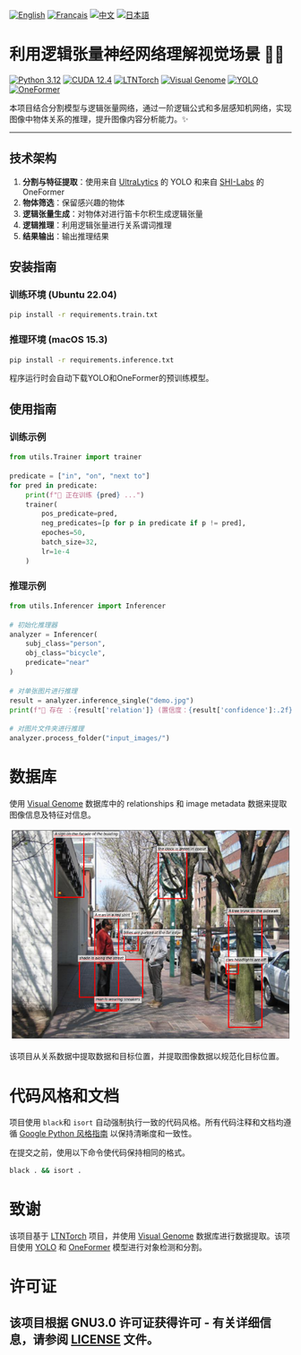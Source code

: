 [![English](https://cdn3.iconfinder.com/data/icons/142-mini-country-flags-16x16px/32/flag-usa2x.png)](/README.md)
[![Français](https://cdn3.iconfinder.com/data/icons/142-mini-country-flags-16x16px/32/flag-france2x.png)](/README/README_fr_FR.md)
[![中文](https://cdn3.iconfinder.com/data/icons/142-mini-country-flags-16x16px/32/flag-china2x.png)](/README/README_zh_CN.md)
[![日本語](https://cdn3.iconfinder.com/data/icons/142-mini-country-flags-16x16px/32/flag-japan2x.png)](/README/README_ja_JP.md)

# 利用逻辑张量神经网络理解视觉场景 🚀🤖

[![Python 3.12](https://img.shields.io/badge/Python-3.12-blue?style=flat-square)](https://www.python.org)
[![CUDA 12.4](https://img.shields.io/badge/CUDA-12.4-red?style=flat-square)](https://developer.nvidia.com/cuda-toolkit)
[![LTNTorch](https://img.shields.io/badge/Project-LTNTorch-9cf?style=flat-square)](https://github.com/tommasocarraro/LTNtorch)
[![Visual Genome](https://img.shields.io/badge/Data-Visual%20Genome-yellow?style=flat-square)](https://homes.cs.washington.edu/~ranjay/visualgenome/index.html)
[![YOLO](https://img.shields.io/badge/Detection-YOLO-orange?style=flat-square)](https://github.com/ultralytics/ultralytics)
[![OneFormer](https://img.shields.io/badge/Segmentation-OneFormer-brightgreen?style=flat-square)](https://github.com/SHI-Labs/OneFormer)

本项目结合分割模型与逻辑张量网络，通过一阶逻辑公式和多层感知机网络，实现图像中物体关系的推理，提升图像内容分析能力。✨

---

## 技术架构

1. **分割与特征提取**：使用来自 [UltraLytics](https://docs.ultralytics.com) 的 YOLO 和来自 [SHI-Labs](https://www.shi-labs.com) 的 OneFormer
2. **物体筛选**：保留感兴趣的物体  
3. **逻辑张量生成**：对物体对进行笛卡尔积生成逻辑张量  
4. **逻辑推理**：利用逻辑张量进行关系谓词推理  
5. **结果输出**：输出推理结果


## 安装指南

### 训练环境 (Ubuntu 22.04)
```bash
pip install -r requirements.train.txt
```

### 推理环境 (macOS 15.3)
```bash
pip install -r requirements.inference.txt
```

程序运行时会自动下载YOLO和OneFormer的预训练模型。

## 使用指南

### 训练示例
```Python
from utils.Trainer import trainer

predicate = ["in", "on", "next to"]
for pred in predicate:
    print(f"🚂 正在训练 {pred} ...")
    trainer(
        pos_predicate=pred,
        neg_predicates=[p for p in predicate if p != pred],
        epoches=50,
        batch_size=32,
        lr=1e-4
    )
```

### 推理示例
```Python
from utils.Inferencer import Inferencer

# 初始化推理器
analyzer = Inferencer(
    subj_class="person",
    obj_class="bicycle",
    predicate="near"
)

# 对单张图片进行推理
result = analyzer.inference_single("demo.jpg")
print(f"🔎 存在 ：{result['relation']} (置信度：{result['confidence']:.2f})")

# 对图片文件夹进行推理
analyzer.process_folder("input_images/")
```

# 数据库
使用 [Visual Genome](https://homes.cs.washington.edu/~ranjay/visualgenome/index.html) 数据库中的 relationships 和 image metadata 数据来提取图像信息及特征对信息。

![Visual Genole 示例](/README/images/Visual_Genome.png)

该项目从关系数据中提取数据和目标位置，并提取图像数据以规范化目标位置。

# 代码风格和文档
项目使用 ```black```和 ```isort``` 自动强制执行一致的代码风格。所有代码注释和文档均遵循 [Google Python 风格指南](https://google.github.io/styleguide/) 以保持清晰度和一致性。

在提交之前，使用以下命令使代码保持相同的格式。
```bash
black . && isort .
```
# 致谢
该项目基于 [LTNTorch](https://github.com/tommasocarraro/LTNtorch) 项目，并使用 [Visual Genome](https://homes.cs.washington.edu/~ranjay/visualgenome/api_beginners_tutorial.html) 数据库进行数据提取。该项目使用 [YOLO](https://doc.ultralytics.com) 和 [OneFormer](https://www.shi-labs.com) 模型进行对象检测和分割。

# 许可证
该项目根据 GNU3.0 许可证获得许可 - 有关详细信息，请参阅 [LICENSE](LICENSE) 文件。
---

